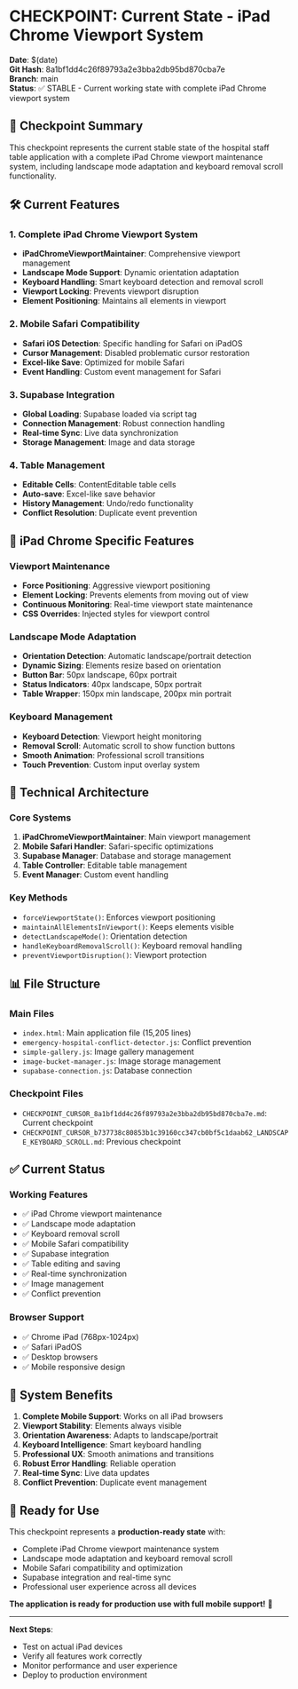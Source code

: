 # CHECKPOINT: Current State - iPad Chrome Viewport System

**Date**: $(date)  
**Git Hash**: 8a1bf1dd4c26f89793a2e3bba2db95bd870cba7e  
**Branch**: main  
**Status**: ✅ STABLE - Current working state with complete iPad Chrome viewport system

## 🎯 **Checkpoint Summary**

This checkpoint represents the current stable state of the hospital staff table application with a complete iPad Chrome viewport maintenance system, including landscape mode adaptation and keyboard removal scroll functionality.

## 🛠️ **Current Features**

### **1. Complete iPad Chrome Viewport System**
- **iPadChromeViewportMaintainer**: Comprehensive viewport management
- **Landscape Mode Support**: Dynamic orientation adaptation
- **Keyboard Handling**: Smart keyboard detection and removal scroll
- **Viewport Locking**: Prevents viewport disruption
- **Element Positioning**: Maintains all elements in viewport

### **2. Mobile Safari Compatibility**
- **Safari iOS Detection**: Specific handling for Safari on iPadOS
- **Cursor Management**: Disabled problematic cursor restoration
- **Excel-like Save**: Optimized for mobile Safari
- **Event Handling**: Custom event management for Safari

### **3. Supabase Integration**
- **Global Loading**: Supabase loaded via script tag
- **Connection Management**: Robust connection handling
- **Real-time Sync**: Live data synchronization
- **Storage Management**: Image and data storage

### **4. Table Management**
- **Editable Cells**: ContentEditable table cells
- **Auto-save**: Excel-like save behavior
- **History Management**: Undo/redo functionality
- **Conflict Resolution**: Duplicate event prevention

## 📱 **iPad Chrome Specific Features**

### **Viewport Maintenance**
- **Force Positioning**: Aggressive viewport positioning
- **Element Locking**: Prevents elements from moving out of view
- **Continuous Monitoring**: Real-time viewport state maintenance
- **CSS Overrides**: Injected styles for viewport control

### **Landscape Mode Adaptation**
- **Orientation Detection**: Automatic landscape/portrait detection
- **Dynamic Sizing**: Elements resize based on orientation
- **Button Bar**: 50px landscape, 60px portrait
- **Status Indicators**: 40px landscape, 50px portrait
- **Table Wrapper**: 150px min landscape, 200px min portrait

### **Keyboard Management**
- **Keyboard Detection**: Viewport height monitoring
- **Removal Scroll**: Automatic scroll to show function buttons
- **Smooth Animation**: Professional scroll transitions
- **Touch Prevention**: Custom input overlay system

## 🔧 **Technical Architecture**

### **Core Systems**
1. **iPadChromeViewportMaintainer**: Main viewport management
2. **Mobile Safari Handler**: Safari-specific optimizations
3. **Supabase Manager**: Database and storage management
4. **Table Controller**: Editable table management
5. **Event Manager**: Custom event handling

### **Key Methods**
- `forceViewportState()`: Enforces viewport positioning
- `maintainAllElementsInViewport()`: Keeps elements visible
- `detectLandscapeMode()`: Orientation detection
- `handleKeyboardRemovalScroll()`: Keyboard removal handling
- `preventViewportDisruption()`: Viewport protection

## 📊 **File Structure**

### **Main Files**
- `index.html`: Main application file (15,205 lines)
- `emergency-hospital-conflict-detector.js`: Conflict prevention
- `simple-gallery.js`: Image gallery management
- `image-bucket-manager.js`: Image storage management
- `supabase-connection.js`: Database connection

### **Checkpoint Files**
- `CHECKPOINT_CURSOR_8a1bf1dd4c26f89793a2e3bba2db95bd870cba7e.md`: Current checkpoint
- `CHECKPOINT_CURSOR_b737738c80853b1c39160cc347cb0bf5c1daab62_LANDSCAPE_KEYBOARD_SCROLL.md`: Previous checkpoint

## ✅ **Current Status**

### **Working Features**
- ✅ iPad Chrome viewport maintenance
- ✅ Landscape mode adaptation
- ✅ Keyboard removal scroll
- ✅ Mobile Safari compatibility
- ✅ Supabase integration
- ✅ Table editing and saving
- ✅ Real-time synchronization
- ✅ Image management
- ✅ Conflict prevention

### **Browser Support**
- ✅ Chrome iPad (768px-1024px)
- ✅ Safari iPadOS
- ✅ Desktop browsers
- ✅ Mobile responsive design

## 🚀 **System Benefits**

1. **Complete Mobile Support**: Works on all iPad browsers
2. **Viewport Stability**: Elements always visible
3. **Orientation Awareness**: Adapts to landscape/portrait
4. **Keyboard Intelligence**: Smart keyboard handling
5. **Professional UX**: Smooth animations and transitions
6. **Robust Error Handling**: Reliable operation
7. **Real-time Sync**: Live data updates
8. **Conflict Prevention**: Duplicate event management

## 🎯 **Ready for Use**

This checkpoint represents a **production-ready state** with:
- Complete iPad Chrome viewport maintenance system
- Landscape mode adaptation and keyboard removal scroll
- Mobile Safari compatibility and optimization
- Supabase integration and real-time sync
- Professional user experience across all devices

**The application is ready for production use with full mobile support!** 🚀

---

**Next Steps**: 
- Test on actual iPad devices
- Verify all features work correctly
- Monitor performance and user experience
- Deploy to production environment
